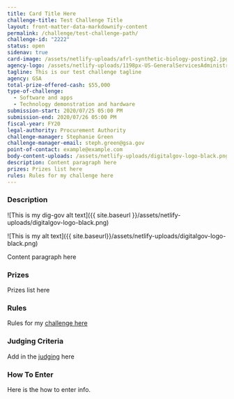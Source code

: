 ```yaml
---
title: Card Title Here
challenge-title: Test Challenge Title
layout: front-matter-data-markdownify-content
permalink: /challenge/test-challenge-path/
challenge-id: "2222"
status: open
sidenav: true
card-image: /assets/netlify-uploads/afrl-synthetic-biology-posting2.jpg
agency-logo: /assets/netlify-uploads/1198px-US-GeneralServicesAdministration-Logo.png
tagline: This is our test challenge tagline
agency: GSA
total-prize-offered-cash: $55,000
type-of-challenge:
  - Software and apps
  - Technology demonstration and hardware
submission-start: 2020/07/25 05:00 PM
submission-end: 2020/07/26 05:00 PM
fiscal-year: FY20
legal-authority: Procurement Authority
challenge-manager: Stephanie Green
challenge-manager-email: steph.green@gsa.gov
point-of-contact: example@example.com
body-content-uploads: /assets/netlify-uploads/digitalgov-logo-black.png
description: Content paragraph here
prizes: Prizes list here
rules: Rules for my challenge here
---
```

### Description

![This is my dig-gov alt text]({{ site.baseurl }}/assets/netlify-uploads/digitalgov-logo-black.png)

![This is my alt text]({{ site.baseurl}}/assets/netlify-uploads/digitalgov-logo-black.png)

Content paragraph here

### Prizes

Prizes list here

### Rules

Rules for my [challenge here](<{{ site.baseurl }}/assets/netlify-uploads/asaps-judging-criteria.pdf>)

### Judging Criteria

Add in the [judging](https://www.citizenscience.gov/#) here

### How To Enter

Here is the how to enter info.